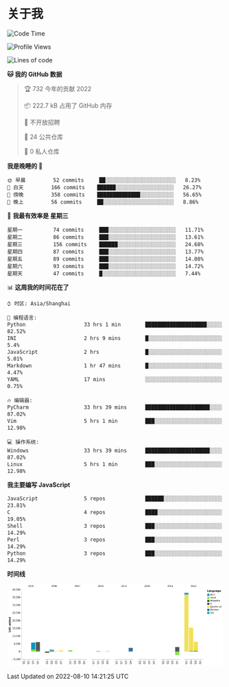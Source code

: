 # 关于我

<!--START_SECTION:waka-->
![Code Time](http://img.shields.io/badge/Code%20Time-550%20hrs%2044%20mins-blue)

![Profile Views](http://img.shields.io/badge/%E4%B8%AA%E4%BA%BA%E5%B0%81%E9%9D%A2%E8%A7%82%E7%9C%8B%E6%AC%A1%E6%95%B0-25-blue)

![Lines of code](https://img.shields.io/badge/%E4%BB%8E%E3%80%8C%E4%BD%A0%E5%A5%BD%E4%B8%96%E7%95%8C%E3%80%8D%E6%88%91%E5%B7%B2%E7%BB%8F%E5%86%99%E4%BA%86-78%20Thousand%20%E8%A1%8C%E4%BB%A3%E7%A0%81-blue)

**🐱 我的 GitHub 数据** 

> 🏆 732 今年的贡献 2022
 > 
> 📦 222.7 kB 占用了 GitHub 内存 
 > 
> 🚫 不开放招聘
 > 
> 📜 24 公共仓库 
 > 
> 🔑 0 私人仓库  
 > 
**我是晚睡的 🦉** 

```text
🌞 早晨         52 commits     ██░░░░░░░░░░░░░░░░░░░░░░░   8.23% 
🌆 白天         166 commits    ██████░░░░░░░░░░░░░░░░░░░   26.27% 
🌃 傍晚         358 commits    ██████████████░░░░░░░░░░░   56.65% 
🌙 晚上         56 commits     ██░░░░░░░░░░░░░░░░░░░░░░░   8.86%

```
📅 **我最有效率是 星期三** 

```text
星期一          74 commits     ███░░░░░░░░░░░░░░░░░░░░░░   11.71% 
星期二          86 commits     ███░░░░░░░░░░░░░░░░░░░░░░   13.61% 
星期三          156 commits    ██████░░░░░░░░░░░░░░░░░░░   24.68% 
星期四          87 commits     ███░░░░░░░░░░░░░░░░░░░░░░   13.77% 
星期五          89 commits     ███░░░░░░░░░░░░░░░░░░░░░░   14.08% 
星期六          93 commits     ███░░░░░░░░░░░░░░░░░░░░░░   14.72% 
星期天          47 commits     █░░░░░░░░░░░░░░░░░░░░░░░░   7.44%

```


📊 **这周我的时间花在了** 

```text
⌚︎ 时区: Asia/Shanghai

💬 编程语言: 
Python                   33 hrs 1 min        ████████████████████░░░░░   82.52% 
INI                      2 hrs 9 mins        █░░░░░░░░░░░░░░░░░░░░░░░░   5.4% 
JavaScript               2 hrs               █░░░░░░░░░░░░░░░░░░░░░░░░   5.01% 
Markdown                 1 hr 47 mins        █░░░░░░░░░░░░░░░░░░░░░░░░   4.47% 
YAML                     17 mins             ░░░░░░░░░░░░░░░░░░░░░░░░░   0.75%

🔥 编辑器: 
PyCharm                  33 hrs 39 mins      █████████████████████░░░░   87.02% 
Vim                      5 hrs 1 min         ███░░░░░░░░░░░░░░░░░░░░░░   12.98%

💻 操作系统: 
Windows                  33 hrs 39 mins      █████████████████████░░░░   87.02% 
Linux                    5 hrs 1 min         ███░░░░░░░░░░░░░░░░░░░░░░   12.98%

```

**我主要编写 JavaScript** 

```text
JavaScript               5 repos             ██████░░░░░░░░░░░░░░░░░░░   23.81% 
C                        4 repos             ████░░░░░░░░░░░░░░░░░░░░░   19.05% 
Shell                    3 repos             ███░░░░░░░░░░░░░░░░░░░░░░   14.29% 
Perl                     3 repos             ███░░░░░░░░░░░░░░░░░░░░░░   14.29% 
Python                   3 repos             ███░░░░░░░░░░░░░░░░░░░░░░   14.29%

```


**时间线**

![Chart not found](https://raw.githubusercontent.com/Arondight/Arondight/master/charts/bar_graph.png) 


 Last Updated on 2022-08-10 14:21:25 UTC
<!--END_SECTION:waka-->
